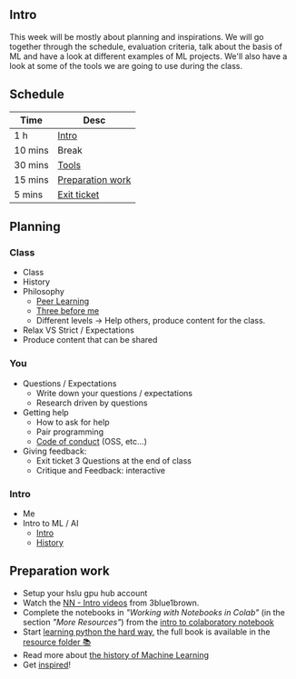 ## Intro

This week will be mostly about planning and inspirations. We will go together through the schedule, evaluation criteria, talk about the basis of ML and have a look at different examples of ML projects. We'll also have a look at some of the tools we are going to use during the class.

## Schedule

| Time    | Desc                                  |
| ------- | ------------------------------------- |
| 1 h     | [Intro](#intro)                       |
| 10 mins | Break                                 |
| 30 mins | [Tools](#tools)                       |
| 15 mins | [Preparation work](#preparation-work) |
| 5 mins  | [Exit ticket](#exit-ticket)           |

## Planning

### Class

- Class
- History
- Philosophy
  - [Peer Learning](https://42.fr/en/what-is-42/the-42-method/)
  - [Three before me](https://practices.learningaccelerator.org/strategies/3-before-me)
  - Different levels -> Help others, produce content for the class.
- Relax VS Strict / Expectations
- Produce content that can be shared

### You

- Questions / Expectations
  - Write down your questions / expectations
  - Research driven by questions
- Getting help
  - How to ask for help
  - Pair programming
  - [Code of conduct](./coc.md) (OSS, etc...)
- Giving feedback:
  - Exit ticket 3 Questions at the end of class
  - Critique and Feedback: interactive

### Intro

- Me
- Intro to ML / AI
  - [Intro](./blocks/block-ai-intro-core)
  - [History](./blocks/block-ai-intro-core#going-further)

## Preparation work

- Setup your hslu gpu hub account
- Watch the [NN - Intro videos](https://www.youtube.com/playlist?list=PLZHQObOWTQDNU6R1_67000Dx_ZCJB-3pi) from 3blue1brown.
- Complete the notebooks in _"Working with Notebooks in Colab"_ (in the section _"More Resources"_) from the [intro to colaboratory notebook](https://colab.research.google.com/notebooks/intro.ipynb)
- Start [learning python the hard way](https://learnpythonthehardway.org/python3/), the full book is available in the [resource folder :books:](./blocks/block-ai-intro-core/resources/LearnPython3theHardWay.pdf)
- Read more about [the history of Machine Learning](https://cloud.withgoogle.com/build/data-analytics/explore-history-machine-learning/)
- Get [inspired](https://mlart.co/)!
